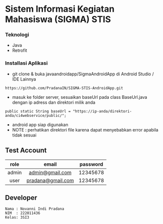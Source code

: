 # Sistem Informasi Kegiatan Mahasiswa (SIGMA) STIS

### Teknologi

* Java
* Retrofit

### Installasi Aplikasi

* git clone & buka javaandroidapp/SigmaAndroidApp di Android Studio / IDE Lainnya
```
https://github.com/PradanaIN/SIGMA-STIS-AndroidApp.git
```

* masuk ke folder server, sesuaikan baseUrl pada class BaseUrl.java dengan ip adress dan direktori milik anda
```
public static String baseUrl = "https://ip-anda/direktori-anda/ci4webservice/public/";
```
* android app siap digunakan
* NOTE : perhatikan direktori file karena dapat menyebabkan error apabila tidak sesuai

## Test Account
| role  | email  | password |
| :------------: |:---------------:| :-----:|
| admin      | admin@gmail.com | 12345678 |
| user      | pradana@gmail.com     |   12345678 |

## Developer
```
Nama : Novanni Indi Pradana
NIM  : 222011436
Kelas: 3SI3
```
